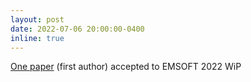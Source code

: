 ```yaml
---
layout: post
date: 2022-07-06 20:00:00-0400
inline: true
---
```


[One paper](https://ieeexplore.ieee.org/abstract/document/9934995) (first author) accepted to EMSOFT 2022 WiP